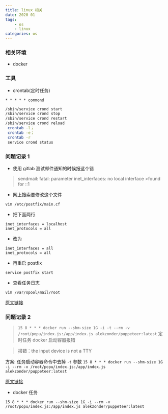 ```yaml
---
title: linux 相关
date: 2020 01
tags:
    - os
    - linux
categories: os
---
```


### 相关环境

-   docker

### 工具

-   crontab(定时任务)

`* * * * * commond`

```bash
/sbin/service crond start
/sbin/service crond stop
/sbin/service crond restart
/sbin/service crond reload
 crontab -l；
 crontab -e；
 crontab -r
 service crond status
```

### 问题记录 1

-   使用 gitlab 测试邮件通知的时候报这个错

> sendmail: fatal: parameter inet_interfaces: no local interface >found for ::1

-   网上搜索要修改这个文件

`vim /etc/postfix/main.cf`

-   把下面两行

```
inet_interfaces = localhost
inet_protocols = all
```

-   改为

```
inet_interfaces = all
inet_protocols = all
```

-   再重启 postfix

`service postfix start`

-   查看任务日志

`vim /var/spool/mail/root`

[原文链接](https://blog.csdn.net/github_37673306/java/article/details/84755551)

### 问题记录 2

> `15 8 * * * docker run --shm-size 1G -i -t --rm -v /root/popu/index.js:/app/index.js alekzonder/puppeteer:latest`
> 定时任务 docker 启动容器报错

> 报错：the input device is not a TTY

方案: 任务启动容器命令中去掉 `-t` 参数
`15 8 * * * docker run --shm-size 1G -i --rm -v /root/popu/index.js:/app/index.js alekzonder/puppeteer:latest`

[原文链接](https://www.cnblogs.com/killall007/p/9494189.html)

-   docker 任务

`15 8 * * * docker run --shm-size 1G -i --rm -v /root/popu/index.js:/app/index.js alekzonder/puppeteer:latest`
